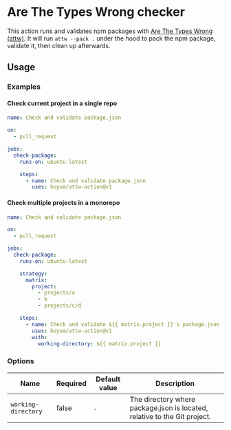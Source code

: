 # Are The Types Wrong checker

This action runs and validates npm packages with [Are The Types Wrong (attw)](https://arethetypeswrong.github.io/).
It will run `attw --pack .` under the hood to pack the npm package, validate it, then clean up afterwards.

## Usage

### Examples

#### Check current project in a single repo

```yml
name: Check and validate package.json

on:
  - pull_request

jobs:
  check-package:
    runs-on: ubuntu-latest

    steps:
      - name: Check and validate package.json
        uses: boyum/attw-action@v1
```

#### Check multiple projects in a monorepo

```yml
name: Check and validate package.json

on:
  - pull_request

jobs:
  check-package:
    runs-on: ubuntu-latest

    strategy:
      matrix:
        project:
          - projects/a
          - b
          - projects/c/d

    steps:
      - name: Check and validate ${{ matrix.project }}'s package.json
        uses: boyum/attw-action@v1
        with:
          working-directory: ${{ matrix.project }}
```

### Options

| Name                | Required | Default value | Description                                                               |
| ------------------- | -------- | ------------- | ------------------------------------------------------------------------- |
| `working-directory` | false    | `.`           | The directory where package.json is located, relative to the Git project. |
